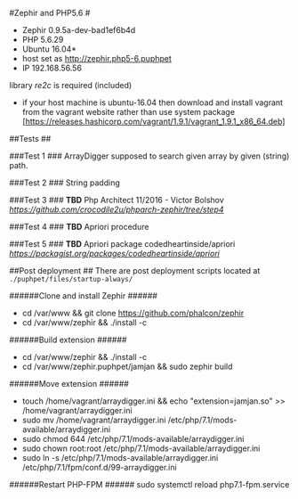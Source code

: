 #Zephir and PHP5.6 #

* Zephir 0.9.5a-dev-bad1ef6b4d
* PHP 5.6.29
* Ubuntu 16.04*
* host set as http://zephir.php5-6.puphpet
* IP 192.168.56.56

library *re2c* is required (included)

* if your host machine is ubuntu-16.04 then download and install vagrant from the vagrant website rather than use system package
[https://releases.hashicorp.com/vagrant/1.9.1/vagrant_1.9.1_x86_64.deb]

##Tests ##

###Test 1 ###
ArrayDigger supposed to search given array by given (string) path.

###Test 2 ###
String padding

###Test 3 ###
**TBD** Php Architect 11/2016 - Victor Bolshov
*https://github.com/crocodile2u/phparch-zephir/tree/step4*

###Test 4 ###
**TBD** Apriori procedure

###Test 5 ###
**TBD** Apriori package codedheartinside/apriori
*https://packagist.org/packages/codedheartinside/apriori*

##Post deployment ##
There are post deployment scripts located at `./puphpet/files/startup-always/`

######Clone and install Zephir ######
* cd /var/www && git clone https://github.com/phalcon/zephir
* cd /var/www/zephir && ./install -c

######Build extension ######
* cd /var/www/zephir && ./install -c
* cd /var/www/zephir.puphpet/jamjan && sudo zephir build

######Move extension ######
* touch /home/vagrant/arraydigger.ini && echo "extension=jamjan.so" >> /home/vagrant/arraydigger.ini
* sudo mv /home/vagrant/arraydigger.ini /etc/php/7.1/mods-available/arraydigger.ini
* sudo chmod 644 /etc/php/7.1/mods-available/arraydigger.ini
* sudo chown root:root /etc/php/7.1/mods-available/arraydigger.ini
* sudo ln -s /etc/php/7.1/mods-available/arraydigger.ini /etc/php/7.1/fpm/conf.d/99-arraydigger.ini

######Restart PHP-FPM ######
sudo systemctl reload php7.1-fpm.service